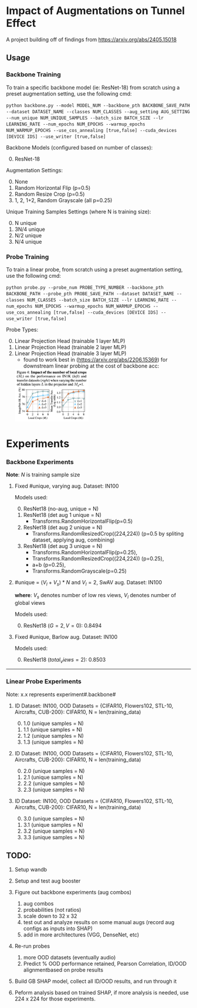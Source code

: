 # Impact of Augmentations on Tunnel Effect

A project building off of findings from https://arxiv.org/abs/2405.15018

Usage
-------------
### Backbone Training
To train a specific backbone model (ie: ResNet-18) from scratch using a preset augmentation setting, use the following cmd: 

`python backbone.py --model MODEL_NUM --backbone_pth BACKBONE_SAVE_PATH
--dataset DATASET_NAME --classes NUM_CLASSES --aug_setting AUG_SETTING --num_unique NUM_UNIQUE_SAMPLES --batch_size BATCH_SIZE --lr LEARNING_RATE --num_epochs NUM_EPOCHS --warmup_epochs NUM_WARMUP_EPOCHS --use_cos_annealing [true,false] --cuda_devices [DEVICE IDS] --use_writer [true,false]`

Backbone Models (configured based on number of classes):

0. ResNet-18

Augmentation Settings:

0. None
1. Random Horizontal Flip (p=0.5)
2. Random Resize Crop (p=0.5)
3. 1, 2, 1+2, Random Grayscale (all p=0.25)

Unique Training Samples Settings (where N is training size):

0. N unique
1. 3N/4 unique
2. N/2 unique
3. N/4 unique


### Probe Training

To train a linear probe,  from scratch using a preset augmentation setting, use the following cmd: 

`python probe.py --probe_num PROBE_TYPE_NUMBER --backbone_pth BACKBONE_PATH --probe_pth PROBE_SAVE_PATH
--dataset DATASET_NAME --classes NUM_CLASSES --batch_size BATCH_SIZE --lr LEARNING_RATE --num_epochs NUM_EPOCHS --warmup_epochs NUM_WARMUP_EPOCHS --use_cos_annealing [true,false] --cuda_devices [DEVICE IDS] --use_writer [true,false]`

Probe Types:

0. Linear Projection Head (trainable 1 layer MLP)
1. Linear Projection Head (trainable 2 layer MLP)
2. Linear Projection Head (trainable 3 layer MLP)
    - found to work best in (https://arxiv.org/abs/2206.15369) for downstream linear probing at the cost of backbone acc:
    <img src="./figures/t-ReX_fig1.png" width="200">


# Experiments

### Backbone Experiments

**Note**: $N$ is training sample size
1.  Fixed #unique, varying aug. Dataset: IN100
    
    Models used:

    0. ResNet18 (no-aug, unique = N)
    1. ResNet18 (det aug 1 unique = N)
        - Transforms.RandomHorizontalFlip(p=0.5)
    2. ResNet18 (det aug 2 unique = N)
        - Transforms.RandomResizedCrop((224,224)) (p=0.5 by spliting dataset, applying aug, combining)
    3. ResNet18 (det aug 3 unique = N)
        - Transforms.RandomHorizontalFlip(p=0.25),
        - Transforms.RandomResizedCrop((224,224)) (p=0.25),
        - a+b (p=0.25),
        - Transforms.RandomGrayscale(p=0.25)

2.  #unique = $(V_l+V_s)*N$ and $V_l = 2$, SwAV aug. Dataset: IN100
    
    **where**: $V_s$ denotes number of low res views, $V_l$ denotes number of global views

    Models used:
    
    0. ResNet18 ($G=2, V=0$): 0.8494

3.  Fixed #unique, Barlow aug. Dataset: IN100
    
    Models used:

    0. ResNet18 ($total_views = 2$): 0.8503
--------------------------------------------------------------------
### Linear Probe Experiments
Note: x.x represents experiment#.backbone#

1. ID Dataset: IN100, OOD Datasets = {CIFAR10, Flowers102, STL-10, Aircrafts, CUB-200}: CIFAR10, N = len(training_data)
    
    0. 1.0 (unique samples = N)
    1. 1.1 (unique samples = N)
    2. 1.2 (unique samples = N)
    3. 1.3 (unique samples = N)

2. ID Dataset: IN100, OOD Datasets = {CIFAR10, Flowers102, STL-10, Aircrafts, CUB-200}: CIFAR10, N = len(training_data)
    
    0. 2.0 (unique samples = N)
    1. 2.1 (unique samples = N)
    2. 2.2 (unique samples = N)
    3. 2.3 (unique samples = N)

3. ID Dataset: IN100, OOD Datasets = {CIFAR10, Flowers102, STL-10, Aircrafts, CUB-200}: CIFAR10, N = len(training_data)
    
    0. 3.0 (unique samples = N)
    1. 3.1 (unique samples = N)
    2. 3.2 (unique samples = N)
    3. 3.3 (unique samples = N)

## TODO:

1. Setup wandb
2. Setup and test aug booster
3. Figure out backbone experiments (aug combos)

    1. aug combos
    2. probabilities (not ratios)
    3. scale down to 32 x 32
    4. test out and analyze results on some manual augs (record aug configs as inputs into SHAP)
    5. add in more architectures (VGG, DenseNet, etc)

4. Re-run probes

    1. more OOD datasets (eventually audio)
    2. Predict % OOD performance retained, Pearson Correlation, ID/OOD alignmentbased on probe results

5. Build GB SHAP model, collect all ID/OOD results, and run through it
6. Peform analysis based on trained SHAP, if more analysis is needed, use 224 x 224 for those experiments.
